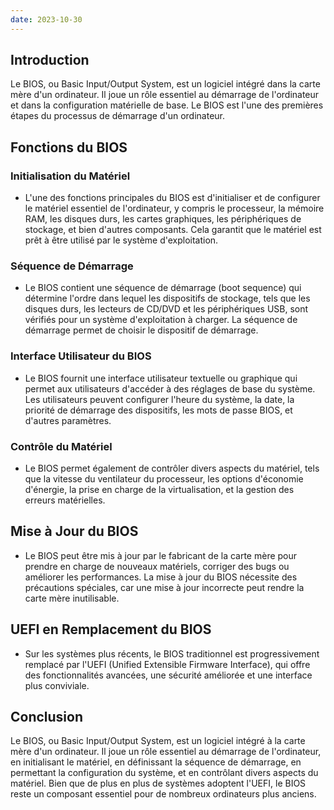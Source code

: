 ```yaml
---
date: 2023-10-30
---
```


## Introduction
Le BIOS, ou Basic Input/Output System, est un logiciel intégré dans la carte mère d'un ordinateur. Il joue un rôle essentiel au démarrage de l'ordinateur et dans la configuration matérielle de base. Le BIOS est l'une des premières étapes du processus de démarrage d'un ordinateur.

## Fonctions du BIOS

### Initialisation du Matériel
- L'une des fonctions principales du BIOS est d'initialiser et de configurer le matériel essentiel de l'ordinateur, y compris le processeur, la mémoire RAM, les disques durs, les cartes graphiques, les périphériques de stockage, et bien d'autres composants. Cela garantit que le matériel est prêt à être utilisé par le système d'exploitation.

### Séquence de Démarrage
- Le BIOS contient une séquence de démarrage (boot sequence) qui détermine l'ordre dans lequel les dispositifs de stockage, tels que les disques durs, les lecteurs de CD/DVD et les périphériques USB, sont vérifiés pour un système d'exploitation à charger. La séquence de démarrage permet de choisir le dispositif de démarrage.

### Interface Utilisateur du BIOS
- Le BIOS fournit une interface utilisateur textuelle ou graphique qui permet aux utilisateurs d'accéder à des réglages de base du système. Les utilisateurs peuvent configurer l'heure du système, la date, la priorité de démarrage des dispositifs, les mots de passe BIOS, et d'autres paramètres.

### Contrôle du Matériel
- Le BIOS permet également de contrôler divers aspects du matériel, tels que la vitesse du ventilateur du processeur, les options d'économie d'énergie, la prise en charge de la virtualisation, et la gestion des erreurs matérielles.

## Mise à Jour du BIOS
- Le BIOS peut être mis à jour par le fabricant de la carte mère pour prendre en charge de nouveaux matériels, corriger des bugs ou améliorer les performances. La mise à jour du BIOS nécessite des précautions spéciales, car une mise à jour incorrecte peut rendre la carte mère inutilisable.

## UEFI en Remplacement du BIOS
- Sur les systèmes plus récents, le BIOS traditionnel est progressivement remplacé par l'UEFI (Unified Extensible Firmware Interface), qui offre des fonctionnalités avancées, une sécurité améliorée et une interface plus conviviale.

## Conclusion
Le BIOS, ou Basic Input/Output System, est un logiciel intégré à la carte mère d'un ordinateur. Il joue un rôle essentiel au démarrage de l'ordinateur, en initialisant le matériel, en définissant la séquence de démarrage, en permettant la configuration du système, et en contrôlant divers aspects du matériel. Bien que de plus en plus de systèmes adoptent l'UEFI, le BIOS reste un composant essentiel pour de nombreux ordinateurs plus anciens.